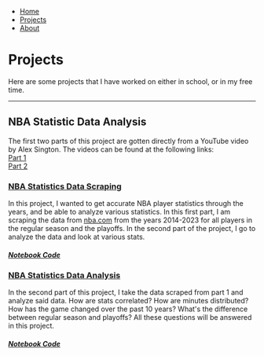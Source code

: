 - [Home](README.md)
- [Projects](projects.md)
- [About](about.md)
  
# Projects
Here are some projects that I have worked on either in school, or in my free time.

---
## NBA Statistic Data Analysis

The first two parts of this project are gotten directly from a YouTube video by Alex Sington. The videos can be found at the following links:  
[Part 1](https://www.youtube.com/watch?v=nHtlRlWmTV4&t=868s)  
[Part 2](https://www.youtube.com/watch?v=aprt035um3o)

### [NBA Statistics Data Scraping](NBAStatsScraping.md)
In this project, I wanted to get accurate NBA player statistics through the years, and be able to analyze various statistics. In this first part, I am scraping the data from [nba.com](https://www.nba.com) from the years 2014-2023 for all players in the regular season and the playoffs. In the second part of the project, I go to analyze the data and look at various stats. 
##### [Notebook Code](./notebooks/NBAStatsScraping.ipynb)

### [NBA Statistics Data Analysis](NBADataAnalysis.md)
In the second part of this project, I take the data scraped from part 1 and analyze said data. How are stats correlated? How are minutes distributed? How has the game changed over the past 10 years? What's the difference between regular season and playoffs? All these questions will be answered in this project.
##### [Notebook Code](./notebooks/NBADataAnalysis.ipynb)
